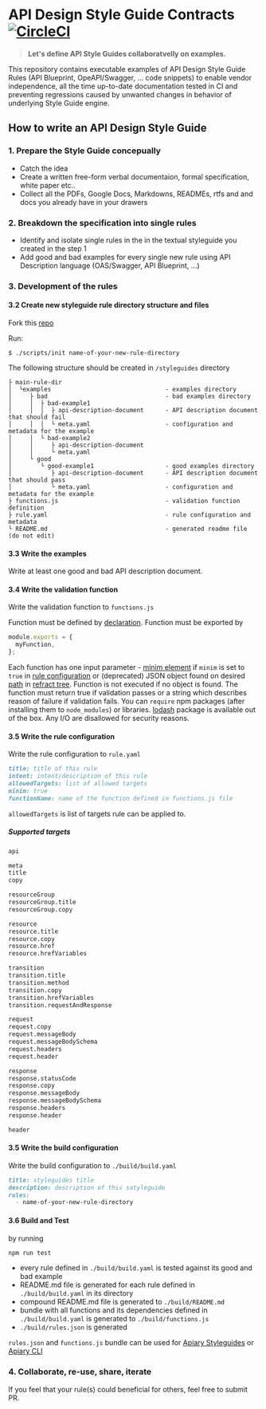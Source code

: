 # API Design Style Guide Contracts [![CircleCI](https://circleci.com/gh/apiaryio/constitutions.svg?style=svg&circle-token=32b6b19a59e02fdb795d2f47c80e37e2a2a9a033&ver=1)](https://circleci.com/gh/apiaryio/constitutions)

> **Let's define API Style Guides collaboratvelly on examples.** 

This repository contains executable examples of API Design Style Guide Rules (API Blueprint, OpeAPI/Swagger, ... code snippets) to enable vendor independence, all the time up-to-date documentation tested in CI and preventing regressions caused by unwanted changes in behavior of underlying Style Guide engine.

## How to write an API Design Style Guide

### 1. Prepare the Style Guide concepually
- Catch the idea
- Create a written free-form verbal documentaion, formal specification, white paper etc..
- Collect all the PDFs, Google Docs, Markdowns, READMEs, rtfs and and docs you already have in your drawers

### 2. Breakdown the specification into single rules
- Identify and isolate single rules in the in the textual styleguide you created in the step 1
- Add good and bad examples for every single new rule using API Description language (OAS/Swagger, API Blueprint, ...)

### 3. Development of the rules

#### 3.2 Create new styleguide rule directory structure and files

Fork this [repo](https://github.com/apiaryio/constitutions)

Run:

```
$ ./scripts/init name-of-your-new-rule-directory

```

The following structure should be created in `/styleguides` directory

```
├ main-rule-dir
│  └examples                                - examples directory
│     ├ bad                                 - bad examples directory
│     │  ├ bad-example1
│     │  │  ├ api-description-document      - API description document that should fail
│     │  │  └ meta.yaml                     - configuration and metadata for the example
│     │  └ bad-example2
│     │     ├ api-description-document
│     │     └ meta.yaml
│     └ good
│        └ good-example1                    - good examples directory
│           ├ api-description-document      - API description document that should pass
│           └ meta.yaml                     - configuration and metadata for the example
├ functions.js                              - validation function definition
├ rule.yaml                                 - rule configuration and metadata
└ README.md                                 - generated readme file (do not edit)
```

#### 3.3 Write the examples

Write at least one good and bad API description document.

#### 3.4 Write the validation function

Write the validation function to `functions.js`

Function must be defined by [declaration](https://www.w3schools.com/js/js_function_definition.asp). 
Function must be exported by 
    
```javascript
module.exports = {
  myFunction,
};  
```

Each function has one input parameter - [minim element](https://github.com/refractproject/minim-api-description) 
if `minim` is set to `true` in [rule configuration](#write-the-rule-configuration) or (deprecated) JSON object found on desired 
[path](#supported-targets) in 
[refract tree](https://github.com/refractproject/refract-spec/blob/master/namespaces/api-description-namespace.md). 
Function is not executed if no object is found.
The function must return true if validation passes or a string which describes reason of failure if validation fails.
You can `require` npm packages (after installing them to `node_modules`) or libraries.
[lodash](https://lodash.com/) package is available out of the box.
Any I/O are disallowed for security reasons.

#### 3.5 Write the rule configuration

Write the rule configuration to `rule.yaml`

```md
title: title of this rule
intent: intent/description of this rule
allowedTargets: list of allowed targets
minim: true
functionName: name of the function defined in functions.js file
```

`allowedTargets` is list of targets rule can be applied to.  

##### Supported targets

```md
api

meta
title
copy

resourceGroup
resourceGroup.title
resourceGroup.copy

resource
resource.title
resource.copy
resource.href
resource.hrefVariables

transition
transition.title
transition.method
transition.copy
transition.hrefVariables
transition.requestAndResponse

request
request.copy
request.messageBody
request.messageBodySchema
request.headers
request.header

response
response.statusCode
response.copy
response.messageBody
response.messageBodySchema
response.headers
response.header

header
```

#### 3.5 Write the build configuration

Write the build configuration to `./build/build.yaml`

```md
title: styleguides title
description: description of this satyleguide
rules:
  - name-of-your-new-rule-directory
```

#### 3.6 Build and Test

by running

```bash
npm run test

```

- every rule defined in `./build/build.yaml` is tested against its good and bad example
- README.md file is generated for each rule defined in `./build/build.yaml` in its directory
- compound README.md file is generated to `./build/README.md`
- bundle with all functions and its dependencies defined in `./build/build.yaml` is generated to `./build/functions.js`
- `./build/rules.json` is generated

`rules.json` and `functions.js` bundle can be used for [Apiary Styleguides](https://help.apiary.io/tools/style-guide/) or 
[Apiary CLI](https://help.apiary.io/tools/apiary-cli/#using-apiary-style-guide)


### 4. Collaborate, re-use, share, iterate

If you feel that your rule(s) could beneficial for others, feel free to submit PR.

